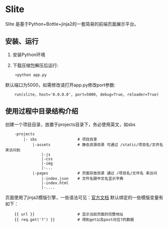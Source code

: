 Slite
===============
Slite 是基于Python+Bottle+jinja2的一套简易的前端页面展示平台。


安装、运行
---------------
1. 安装Python环境
2. 下载压缩包解压后运行:
		
		>python app.py
		
默认端口为5000，如需修改请打开app.py修改port参数:

		run(slite, host='0.0.0.0', port=5000, debug=True, reloader=True)
		

使用过程中目录结构介绍
----------------------		
创建一个项目目录，放置于projects目录下，务必使用英文，如sbs
		
		-projects
			|- sbs      			# 项目目录
				|-assets			# 静态资源目录 可通过 /static/项目名/文件名 来访问到
					|-js
					|-css
					|-img
					|-...
				|-pages				# 页面存放目录 通过 /项目名/文件名 来访问
					|-index.json	# 文件名跟中文名显示字典
					|-index.html		
					|-....
					

页面使用了jinja2模版引擎，一些语法可见：[官方文档](http://jinja.pocoo.org/docs/templates/)
默认绑定的一些模版变量有如下：

		{{ url }}					# 显示当前页面的完整地址
		{{ req.get('?') }}			# 得到get以及post对应?的数据

